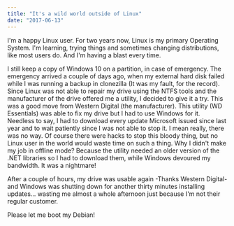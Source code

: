 ```yaml
---
title: "It's a wild world outside of Linux"
date: "2017-06-13"
---
```


I'm a happy Linux user. For two years now, Linux is my primary Operating System. I'm learning, trying things and sometimes changing distributions, like most users do. And I'm having a blast every time.

I still keep a copy of Windows 10 on a partition, in case of emergency. The emergency arrived a couple of days ago, when my external hard disk failed while I was running a backup in clonezilla (It was my fault, for the record). Since Linux was not able to repair my drive using the NTFS tools and the manufacturer of the drive offered me a utility, I decided to give it a try. This was a good move from Western Digital (the manufacturer). This utility (WD Essentials) was able to fix my drive but I had to use Windows for it. Needless to say, I had to download every update Microsoft issued since last year and to wait patiently since I was not able to stop it. I mean really, there was no way. Of course there were hacks to stop this bloody thing, but no Linux user in the world would waste time on such a thing. Why I didn't make my job in offline mode? Because the utility needed an older version of the .NET libraries so I had to download them, while Windows devoured my bandwidth. It was a nightmare!

After a couple of hours, my drive was usable again -Thanks Western Digital- and Windows was shutting down for another thirty minutes installing updates... wasting me almost a whole afternoon just because I'm not their regular customer.

Please let me boot my Debian!
